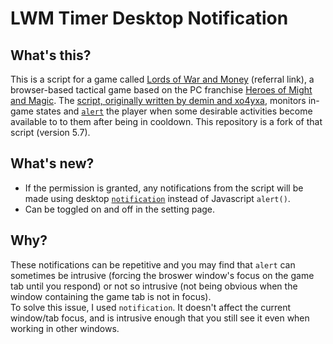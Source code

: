 # LWM Timer Desktop Notification

## What's this?
This is a script for a game called [Lords of War and Money](http://www.lordswm.com/?rid=4874384) (referral link), a browser-based tactical game based on the PC franchise [Heroes of Might and Magic](https://en.wikipedia.org/wiki/Heroes_of_Might_and_Magic). The [script, originally written by demin and xo4yxa](https://greasyfork.org/en/scripts/1217-hwm-time-restore), monitors in-game states and [```alert```](https://developer.mozilla.org/en-US/docs/Web/API/Window/alert) the player when some desirable activities become available to to them after being in cooldown. This repository is a fork of that script (version 5.7).

## What's new?
 * If the permission is granted, any notifications from the script will be made using desktop [```notification```](https://developer.mozilla.org/en-US/docs/Web/API/notification) instead of Javascript ```alert()```.
 * Can be toggled on and off in the setting page.
 
## Why?
These notifications can be repetitive and you may find that ```alert``` can sometimes be intrusive (forcing the broswer window's focus on the game tab until you respond) or not so intrusive (not being obvious when the window containing the game tab is not in focus).  
To solve this issue, I used ```notification```. It doesn't affect the current window/tab focus, and is intrusive enough that you still see it even when working in other windows.
